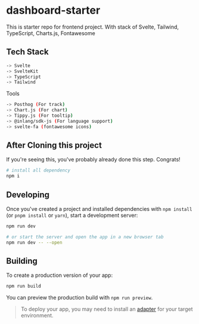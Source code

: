 # dashboard-starter

This is starter repo for frontend project. With stack of Svelte, Tailwind, TypeScript, Charts.js, Fontawesome

## Tech Stack

```bash
-> Svelte
-> SvelteKit
-> TypeScript
-> Tailwind
```

Tools

```bash
-> Posthog (For track)
-> Chart.js (For chart)
-> Tippy.js (For tooltip)
-> @inlang/sdk-js (For language support)
-> svelte-fa (fontawesome icons)
```

## After Cloning this project

If you're seeing this, you've probably already done this step. Congrats!

```bash
# install all dependency
npm i

```

## Developing

Once you've created a project and installed dependencies with `npm install` (or `pnpm install` or `yarn`), start a development server:

```bash
npm run dev

# or start the server and open the app in a new browser tab
npm run dev -- --open
```

## Building

To create a production version of your app:

```bash
npm run build
```

You can preview the production build with `npm run preview`.

> To deploy your app, you may need to install an [adapter](https://kit.svelte.dev/docs/adapters) for your target environment.


<!-- Security scan triggered at 2025-09-02 15:20:28 -->

<!-- Security scan triggered at 2025-09-02 15:20:39 -->

<!-- Security scan triggered at 2025-09-09 05:56:19 -->

<!-- Security scan triggered at 2025-09-28 16:06:30 -->